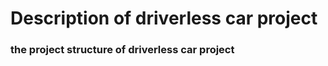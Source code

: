 # **Description of driverless car project**

### **the project structure of driverless car project**

